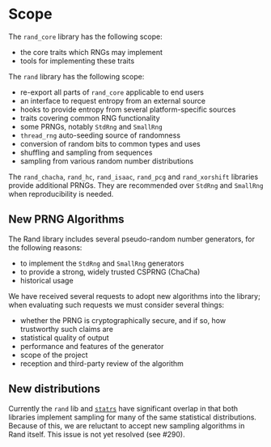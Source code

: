 # Scope

The `rand_core` library has the following scope:

-   the core traits which RNGs may implement
-   tools for implementing these traits

The `rand` library has the following scope:

-   re-export all parts of `rand_core` applicable to end users
-   an interface to request entropy from an external source
-   hooks to provide entropy from several platform-specific sources
-   traits covering common RNG functionality
-   some PRNGs, notably `StdRng` and `SmallRng`
-   `thread_rng` auto-seeding source of randomness
-   conversion of random bits to common types and uses
-   shuffling and sampling from sequences
-   sampling from various random number distributions

The `rand_chacha`, `rand_hc`, `rand_isaac`, `rand_pcg` and `rand_xorshift`
libraries provide additional PRNGs. They are recommended over `StdRng` and
`SmallRng` when reproducibility is needed.

## New PRNG Algorithms

The Rand library includes several pseudo-random number generators, for the
following reasons:

-   to implement the `StdRng` and `SmallRng` generators
-   to provide a strong, widely trusted CSPRNG (ChaCha)
-   historical usage

We have received several requests to adopt new algorithms into the library; when
evaluating such requests we must consider several things:

-   whether the PRNG is cryptographically secure, and if so, how trustworthy
    such claims are
-   statistical quality of output
-   performance and features of the generator
-   scope of the project
-   reception and third-party review of the algorithm

## New distributions

Currently the `rand` lib and [`statrs`](https://github.com/boxtown/statrs) have
significant overlap in that both libraries implement sampling for many of the
same statistical distributions. Because of this, we are reluctant to accept new
sampling algorithms in Rand itself. This issue is not yet resolved (see #290).

